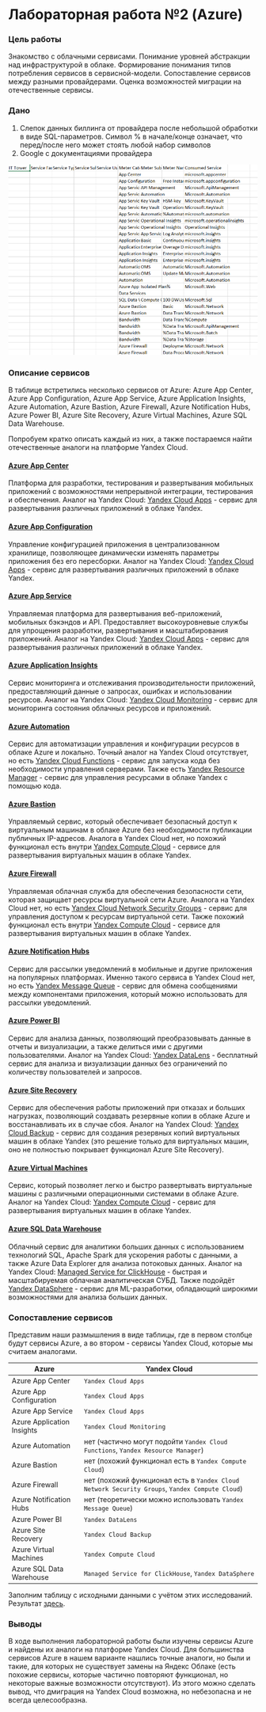 # Лабораторная работа №2 (Azure)

### Цель работы


Знакомство с облачными сервисами. Понимание уровней абстракции над инфраструктурой в облаке. Формирование понимания типов потребления сервисов в сервисной-модели. Сопоставление сервисов между разными провайдерами. Оценка возможностей миграции на отечественные сервисы.



### Дано


1. Слепок данных биллинга от провайдера после небольшой обработки в виде SQL-параметров. Символ % в начале/конце означает, что перед/после него может стоять любой набор символов
2. Google с документациями провайдера

![Слепок данных биллинга](./Pictures/dano.png)

### Описание сервисов 

В таблице встретились несколько сервисов от Azure: Azure App Center, Azure App Configuration, Azure App Service, Azure Application Insights, Azure Automation, Azure Bastion, Azure Firewall, Azure Notification Hubs, Azure Power BI, Azure Site Recovery, Azure Virtual Machines, Azure SQL Data Warehouse.

Попробуем кратко описать каждый из них, а также постараемся найти отечественные аналоги на платформе Yandex Cloud.

#### [Azure App Center](https://azure.microsoft.com/ru-ru/services/app-center/)
Платформа для разработки, тестирования и развертывания мобильных приложений с возможностями непрерывной интеграции, тестирования и обеспечения.
Аналог на Yandex Cloud: [Yandex Cloud Apps](https://cloud.yandex.ru/services/appload-balancer) - сервис для развертывания различных приложений в облаке Yandex.

#### [Azure App Configuration](https://azure.microsoft.com/ru-ru/services/app-configuration/)
Управление конфигурацией приложения в централизованном хранилище, позволяющее динамически изменять параметры приложения без его пересборки.
Аналог на Yandex Cloud: [Yandex Cloud Apps](https://cloud.yandex.ru/services/appload-balancer) - сервис для развертывания различных приложений в облаке Yandex.

#### [Azure App Service](https://azure.microsoft.com/ru-ru/services/app-service/)
Управляемая платформа для развертывания веб-приложений, мобильных бэкэндов и API. Предоставляет высокоуровневые службы для упрощения разработки, развертывания и масштабирования приложений.
Аналог на Yandex Cloud: [Yandex Cloud Apps](https://cloud.yandex.ru/services/appload-balancer) - сервис для развертывания различных приложений в облаке Yandex.

#### [Azure Application Insights](https://azure.microsoft.com/ru-ru/services/monitor/)
Сервис мониторинга и отслеживания производительности приложений, предоставляющий данные о запросах, ошибках и использовании ресурсов.
Аналог на Yandex Cloud: [Yandex Cloud Monitoring](https://cloud.yandex.ru/services/monitoring) - сервис для мониторинга состояния облачных ресурсов и приложений.


#### [Azure Automation](https://azure.microsoft.com/ru-ru/products/automation/)
Сервис для автоматизации управления и конфигурации ресурсов в облаке Azure и локально.
Точный аналог на Yandex Cloud отсутствует, но есть [Yandex Cloud Functions](https://cloud.yandex.ru/services/functions) - сервис для запуска кода без необходимости управления серверами. Также есть [Yandex Resource Manager](https://cloud.yandex.ru/docs/resource-manager/) - сервис для управления ресурсами в облаке Yandex с помощью кода.

#### [Azure Bastion](https://azure.microsoft.com/ru-ru/services/azure-bastion/)
Управляемый сервис, который обеспечивает безопасный доступ к виртуальным машинам в облаке Azure без необходимости публикации публичных IP-адресов.
Аналога в Yandex Cloud нет, но похожий функционал есть внутри [Yandex Compute Cloud](https://cloud.yandex.ru/services/compute) - сервисе для развертывания виртуальных машин в облаке Yandex.


#### [Azure Firewall](https://azure.microsoft.com/ru-ru/services/azure-firewall/)
Управляемая облачная служба для обеспечения безопасности сети, которая защищает ресурсы виртуальной сети Azure.
Аналога на Yandex Cloud нет, но есть [Yandex Cloud Network Security Groups](https://cloud.yandex.ru/docs/vpc/concepts/security-groups) - сервис для управления доступом к ресурсам виртуальной сети. Также похожий функционал есть внутри [Yandex Compute Cloud](https://cloud.yandex.ru/services/compute) - сервисе для развертывания виртуальных машин в облаке Yandex.

#### [Azure Notification Hubs](https://azure.microsoft.com/ru-ru/services/notification-hubs/)
Сервис для рассылки уведомлений в мобильные и другие приложения на популярных платформах.
Именно такого сервиса в Yandex Cloud нет, но есть [Yandex Message Queue](https://cloud.yandex.ru/services/message-queue) - сервис для обмена сообщениями между компонентами приложения, который можно использовать для рассылки уведомлений.

#### [Azure Power BI](https://azure.microsoft.com/ru-ru/products/power-bi/)
Сервис для анализа данных, позволяющий преобразовывать данные в отчеты и визуализации, а также делиться ими с другими пользователями.
Аналог на Yandex Cloud: [Yandex DataLens](https://cloud.yandex.ru/services/datalens) - бесплатный сервис для анализа и визуализации данных без ограничений по количеству пользователей и запросов.


#### [Azure Site Recovery](https://azure.microsoft.com/ru-ru/services/site-recovery/)
Сервис для обеспечения работы приложений при отказах и больших нагрузках, позволяющий создавать резервные копии в облаке Azure и восстанавливать их в случае сбоя.
Аналог на Yandex Cloud: [Yandex Cloud Backup](https://cloud.yandex.ru/services/backup) - сервис для создания резервных копий виртуальных машин в облаке Yandex (это решение только для виртуальных машин, оно не полностью покрывает функционал Azure Site Recovery).

#### [Azure Virtual Machines](https://azure.microsoft.com/ru-ru/services/virtual-machines/)
Сервис, который позволяет легко и быстро развертывать виртуальные машины с различными операционными системами в облаке Azure.
Аналог на Yandex Cloud: [Yandex Compute Cloud](https://cloud.yandex.ru/services/compute) - сервис для развертывания виртуальных машин в облаке Yandex.

#### [Azure SQL Data Warehouse](https://azure.microsoft.com/ru-ru/services/sql-data-warehouse/)
Облачный сервис для аналитики больших данных с использованием технологий SQL, Apache Spark для ускорения работы с данными, а также Azure Data Explorer для анализа потоковых данных.
Аналог на Yandex Cloud: [Managed Service for ClickHouse](https://cloud.yandex.ru/services/managed-clickhouse) - быстрая и масштабируемая облачная аналитическая СУБД.
Также подойдёт [Yandex DataSphere](https://cloud.yandex.ru/services/datasphere) - сервис для ML-разработки, обладающий широкими возможностями для анализа больших данных.

### Сопоставление сервисов

Представим наши размышления в виде таблицы, где в первом столбце будут сервисы Azure, а во втором - сервисы Yandex Cloud, которые мы считаем аналогами.

| Azure | Yandex Cloud |
| ----- | ------------ |
| Azure App Center | `Yandex Cloud Apps` |
| Azure App Configuration | `Yandex Cloud Apps` |
| Azure App Service | `Yandex Cloud Apps` |
| Azure Application Insights | `Yandex Cloud Monitoring` |
| Azure Automation | нет (частично могут подойти `Yandex Cloud Functions`, `Yandex Resource Manager`) |
| Azure Bastion | нет (похожий функционал есть в `Yandex Compute Cloud`) |
| Azure Firewall | нет (похожий функционал есть в `Yandex Cloud Network Security Groups`, `Yandex Compute Cloud`) |
| Azure Notification Hubs | нет (теоретически можно использовать `Yandex Message Queue`) |
| Azure Power BI | `Yandex DataLens` |
| Azure Site Recovery | `Yandex Cloud Backup` |
| Azure Virtual Machines | `Yandex Compute Cloud` |
| Azure SQL Data Warehouse | `Managed Service for ClickHouse`, `Yandex DataSphere` |


Заполним таблицу с исходными данными с учётом этих исследований. Результат [здесь](./result.csv).



### Выводы

В ходе выполнения лабораторной работы были изучены сервисы Azure и найдены их аналоги на платформе Yandex Cloud. Для большинства сервисов Azure в нашем варианте нашлись точные аналоги, но были и такие, для которых не существует замены на Яндекс Облаке (есть похожие сервисы, которые частично повторяют функционал, но некоторые важные возможности отсутствуют). Из этого можно сделать вывод, что дмиграция на Yandex Cloud возможна, но небезопасна и не всегда целесообразна.

